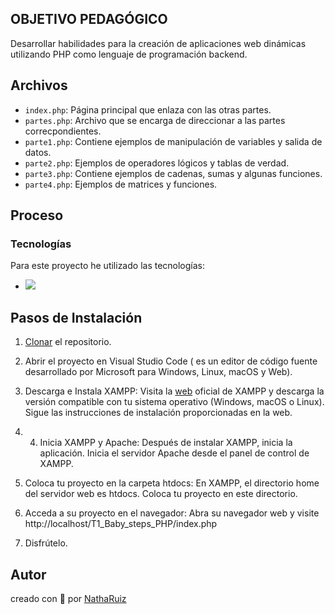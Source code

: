 ## OBJETIVO PEDAGÓGICO
Desarrollar habilidades para la creación de aplicaciones web dinámicas utilizando PHP como lenguaje de programación backend.

## Archivos

- `index.php`: Página principal que enlaza con las otras partes.
- `partes.php`: Archivo que se encarga de direccionar a las partes correcpondientes.
- `parte1.php`: Contiene ejemplos de manipulación de variables y salida de datos.
- `parte2.php`: Ejemplos de operadores lógicos y tablas de verdad.
- `parte3.php`: Contiene ejemplos de cadenas, sumas y algunas funciones.
- `parte4.php`: Ejemplos de matrices y funciones.

## Proceso 
### Tecnologías
Para este proyecto he utilizado las tecnologías:
- <img src="https://skillicons.dev/icons?i=html,php,)](https://skillicons.dev"/>

## Pasos de Instalación
1. [Clonar](https://docs.github.com/en/repositories/creating-and-managing-repositories/cloning-a-repository) el repositorio.

2. Abrir el proyecto en Visual Studio Code ( es un editor de código fuente desarrollado por Microsoft para Windows, Linux, macOS y Web).

3. Descarga e Instala XAMPP: Visita la [web](https://www.apachefriends.org/index.html) oficial de XAMPP y descarga la versión compatible con tu sistema operativo (Windows, macOS o Linux). Sigue las instrucciones de instalación proporcionadas en la web.

4. 4. Inicia XAMPP y Apache: Después de instalar XAMPP, inicia la aplicación. Inicia el servidor Apache desde el panel de control de XAMPP.

5. Coloca tu proyecto en la carpeta htdocs: En XAMPP, el directorio home del servidor web es htdocs. Coloca tu proyecto en este directorio.

6. Acceda a su proyecto en el navegador: Abra su navegador web y visite http://localhost/T1_Baby_steps_PHP/index.php 

7. Disfrútelo.

## Autor 
creado con 💜 por [NathaRuiz](https://github.com/NathaRuiz)